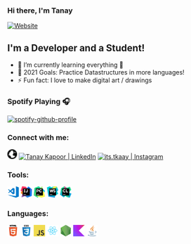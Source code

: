 ### Hi there, I'm Tanay

[![Website](https://img.shields.io/website?label=codeSTACKr.com&style=for-the-badge&url=https%3A%2F%2Fcodebea.blogspot.com)](https://codebea.blogspot.com)

## I'm a Developer and a Student!

- 🌱 I’m currently learning everything 🤣
- 🥅 2021 Goals: Practice Datastructures in more languages!
- ⚡ Fun fact: I love to make digital art / drawings

### Spotify Playing 🎧

[![spotify-github-profile](https://spotify-github-profile.vercel.app/api/view?uid=tanaykap&cover_image=true&theme=novatorem)](https://spotify-github-profile.vercel.app/api/view?uid=tanaykap&redirect=true)

### Connect with me:

[<img alt="codegea" width="22px" src="https://raw.githubusercontent.com/iconic/open-iconic/master/svg/globe.svg" />][website]
[<img alt="Tanay Kapoor | LinkedIn" width="22px" src="https://cdn.jsdelivr.net/npm/simple-icons@v3/icons/linkedin.svg" />][linkedin]
[<img alt="its.tkaay | Instagram" width="22px" src="https://cdn.jsdelivr.net/npm/simple-icons@v3/icons/instagram.svg" />][instagram]
<br />

### Tools:
[<img  alt="Visual Studio Code" width="26px" src="https://raw.githubusercontent.com/github/explore/80688e429a7d4ef2fca1e82350fe8e3517d3494d/topics/visual-studio-code/visual-studio-code.png" />][vs]
[<img  alt="Intelli-j" width="26px" src="./Assets/Techlogo/icon-intellij-idea.png" />][ij]
[<img  alt="Py-charm" width="26px" src="./Assets/Techlogo/icon-pycharm.png" />][ij]
[<img  alt="web-strom" width="26px" src="./Assets/Techlogo/icon-webstorm.png" />][ij]
[<img  alt="c-lion" width="26px" src="./Assets/Techlogo/icon_CLion.png" />][ij]

### Languages: 
[<img alt="HTML5" width="26px" src="https://raw.githubusercontent.com/github/explore/80688e429a7d4ef2fca1e82350fe8e3517d3494d/topics/html/html.png" />][html]
[<img  alt="CSS3" width="26px" src="https://raw.githubusercontent.com/github/explore/80688e429a7d4ef2fca1e82350fe8e3517d3494d/topics/css/css.png" />][html]
[<img alt="JavaScript" width="26px" src="https://raw.githubusercontent.com/github/explore/80688e429a7d4ef2fca1e82350fe8e3517d3494d/topics/javascript/javascript.png" />][html]
[<img alt="React" width="26px" src="https://raw.githubusercontent.com/github/explore/80688e429a7d4ef2fca1e82350fe8e3517d3494d/topics/react/react.png" />][repos]
[<img alt="Node.js" width="26px" src="https://raw.githubusercontent.com/github/explore/80688e429a7d4ef2fca1e82350fe8e3517d3494d/topics/nodejs/nodejs.png" />][repos]
[<img alt="Kotlin" width="26px" src="./Assets/Techlogo/Kotlin Full Color Logo Mark RGB.png" />][repos]
[<img alt="Java" width="26px" src="./Assets/Techlogo/java.png" />][repos]

[website]: https://codebea.blogspot.com
[linkedin]: https://www.linkedin.com/in/tanaykapoor/
[instagram]: https://www.instagram.com/its.tkaay/
[ij]: https://www.jetbrains.com/
[vs]: https://code.visualstudio.com/insiders/
[html]: https://github.com/TanayKapoor/HTMLS
[react]: https://github.com/TanayKapoor/React-Covid-Tracker
[repos]: https://github.com/TanayKapoor?tab=repositories